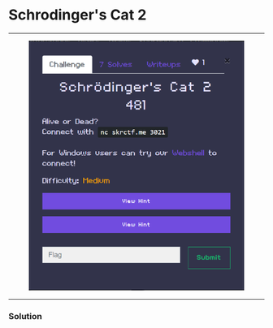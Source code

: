 # Schrodinger's Cat 2

***

<figure><img src="../../../.gitbook/assets/image.png" alt=""><figcaption></figcaption></figure>

***

### Solution

